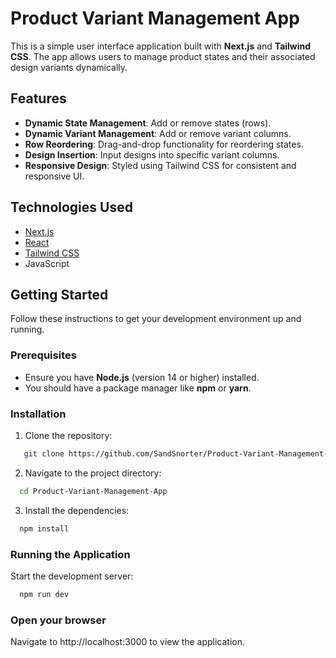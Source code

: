 # Product Variant Management App  

This is a simple user interface application built with **Next.js** and **Tailwind CSS**. The app allows users to manage product states and their associated design variants dynamically.

## Features  

- **Dynamic State Management**: Add or remove states (rows).  
- **Dynamic Variant Management**: Add or remove variant columns.  
- **Row Reordering**: Drag-and-drop functionality for reordering states.  
- **Design Insertion**: Input designs into specific variant columns.  
- **Responsive Design**: Styled using Tailwind CSS for consistent and responsive UI.  

## Technologies Used  

- [Next.js](https://nextjs.org/)  
- [React](https://reactjs.org/)  
- [Tailwind CSS](https://tailwindcss.com/)  
- JavaScript  

## Getting Started  

Follow these instructions to get your development environment up and running.  

### Prerequisites  

- Ensure you have **Node.js** (version 14 or higher) installed.  
- You should have a package manager like **npm** or **yarn**.  

### Installation  

1. Clone the repository:  

```bash
   git clone https://github.com/SandSnorter/Product-Variant-Management-App.git
```

2. Navigate to the project directory:

```bash
  cd Product-Variant-Management-App
```

3. Install the dependencies:

```bash
  npm install
```

### Running the Application

Start the development server:

```bash
  npm run dev
```

### Open your browser

Navigate to http://localhost:3000 to view the application.
